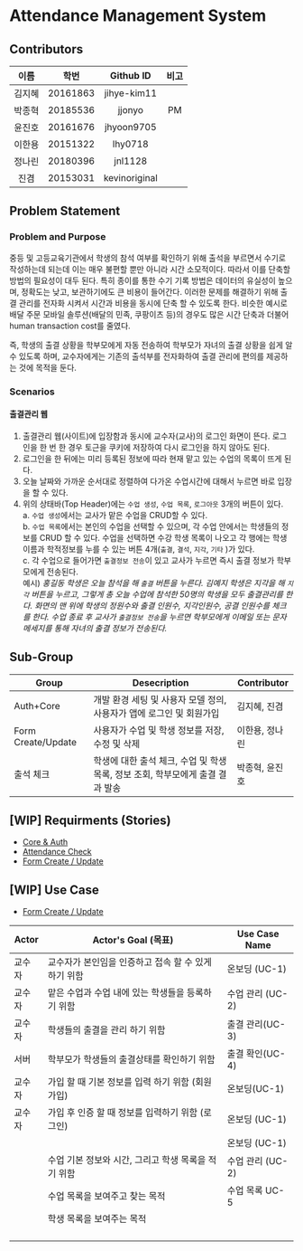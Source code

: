 # Attendance Management System

## Contributors

|  이름  |   학번   |   Github ID   | 비고 |
| :----: | :------: | :-----------: | :--: |
| 김지혜 | 20161863 |  jihye-kim11  |
| 박종혁 | 20185536 |    jjonyo     |  PM  |
| 윤진호 | 20161676 |  jhyoon9705   |
| 이한용 | 20151322 |    lhy0718    |
| 정나린 | 20180396 |    jnl1128    |
|  진겸  | 20153031 | kevinoriginal |

## Problem Statement

### Problem and Purpose

중등 및 고등교육기관에서 학생의 참석 여부를 확인하기 위해 출석을 부르면서 수기로 작성하는데 되는데 이는 매우 불편할 뿐만 아니라 시간 소모적이다. 따라서 이를 단축할 방법의 필요성이 대두 된다. 특히 종이를 통한 수기 기록 방법은 데이터의 유실성이 높으며, 정확도는 낮고, 보관하기에도 큰 비용이 들어간다. 이러한 문제를 해결하기 위해 출결 관리를 전자화 시켜서 시간과 비용을 동시에 단축 할 수 있도록 한다. 비슷한 예시로 배달 주문 모바일 솔루션(배달의 민족, 쿠팡이츠 등)의 경우도 많은 시간 단축과 더불어 human transaction cost를 줄였다.

즉, 학생의 출결 상황을 학부모에게 자동 전송하여 학부모가 자녀의 출결 상황을 쉽게 알 수 있도록 하며, 교수자에게는 기존의 출석부를 전자화하여 출결 관리에 편의를 제공하는 것에 목적을 둔다.

### Scenarios

#### 출결관리 웹

1. 출결관리 웹(사이트)에 입장함과 동시에 교수자(교사)의 로그인 화면이 뜬다. 로그인을 한 번 한 경우 토근을 쿠키에 저장하여 다시 로그인을 하지 않아도 된다.
2. 로그인을 한 뒤에는 미리 등록된 정보에 따라 현재 맡고 있는 수업의 목록이 뜨게 된다.
3. 오늘 날짜와 가까운 순서대로 정렬하여 다가온 수업시간에 대해서 누르면 바로 입장을 할 수 있다.
4. 위의 상태바(Top Header)에는 `수업 생성`, `수업 목록`, `로그아웃` 3개의 버튼이 있다.  
   a. `수업 생성`에서는 교사가 맡은 수업을 CRUD할 수 있다.  
   b. `수업 목록`에서는 본인의 수업을 선택할 수 있으며, 각 수업 안에서는 학생들의 정보를 CRUD 할 수 있다. 수업을 선택하면 수강 학생 목록이 나오고 각 행에는 학생이름과 학적정보를 누를 수 있는 버튼 4개(`출결`, `결석`, `지각`, `기타` )가 있다.  
   c. 각 수업으로 들어가면 `출결정보 전송`이 있고 교사가 누르면 즉시 출결 정보가 학부모에게 전송된다.  
    예시) _홍길동 학생은 오늘 참석을 해 `출결` 버튼을 누른다. 김예지 학생은 지각을 해 `지각` 버튼을 누르고, 그렇게 총 오늘 수업에 참석한 50명의 학생을 모두 출결관리를 한다. 화면의 맨 위에 학생의 정원수와 출결 인원수, 지각인원수, 공결 인원수를 체크를 한다. 수업 종료 후 교사가 `출결정보 전송`을 누르면 학부모에게 이메일 또는 문자메세지를 통해 자녀의 출결 정보가 전송된다._

## Sub-Group

| Group              | Desecription                                                 | Contributor    |
| ------------------ | ------------------------------------------------------------ | -------------- |
| Auth+Core          | 개발 환경 세팅 및 사용자 모델 정의, 사용자가 앱에 로그인 및 회원가입  | 김지혜, 진겸   |
| Form Create/Update | 사용자가 수업 및 학생 정보를 저장, 수정 및 삭제              | 이한용, 정나린 |
| 출석 체크          | 학생에 대한 출석 체크, 수업 및 학생 목록, 정보 조회, 학부모에게 출결 결과 발송 | 박종혁, 윤진호 |

## [WIP] Requirments (Stories)

- [Core & Auth](/Core/Requirements.md)
- [Attendance Check](/AttendanceCheck/Requirements.md)
- [Form Create / Update](/FormCreateUpdate/Requirements.md)

## [WIP] Use Case

- [Form Create / Update](/FormCreateUpdate/UseCases.md)

| Actor  | Actor's Goal (목표)                                  | Use Case Name    |
| ------ | ---------------------------------------------------- | ---------------- |
| 교수자 | 교수자가 본인임을 인증하고 접속 할 수 있게 하기 위함 | 온보딩 (UC-1)    |
| 교수자 | 맡은 수업과 수업 내에 있는 학생들을 등록하기 위함    | 수업 관리 (UC-2) |
| 교수자 | 학생들의 출결을 관리 하기 위함                       | 출결 관리(UC-3)  |
| 서버   | 학부모가 학생들의 출결상태를 확인하기 위함           | 출결 확인(UC-4)  |
| 교수자 | 가입 할 때 기본 정보를 입력 하기 위함 (회원가입)     | 온보딩(UC-1)     |
| 교수자 | 가입 후 인증 할 때 정보를 입력하기 위함 (로그인)     | 온보딩 (UC-1)    |
|        |                                                      | 온보딩 (UC-1)    |
|        | 수업 기본 정보와 시간, 그리고 학생 목록을 적기 위함  | 수업 관리 (UC-2) |
|        | 수업 목록을 보여주고 찾는 목적                       | 수업 목록 UC-5   |
|        | 학생 목록을 보여주는 목적                            |                  |
|        |                                                      |                  |
|        |                                                      |                  |
|        |                                                      |                  |
|        |                                                      |                  |
